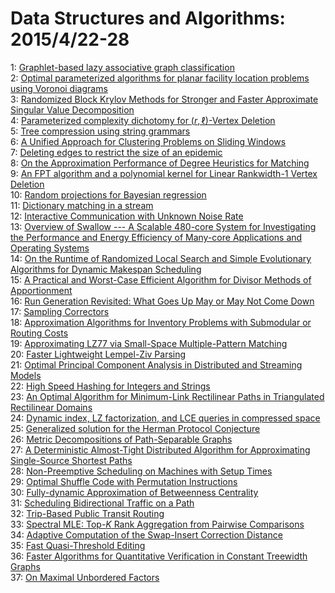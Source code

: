 # Data Structures and Algorithms: 2015/4/22-28  
1: [Graphlet-based lazy associative graph classification](https://doi.org/10.48550/arXiv.1504.05457)  
2: [Optimal parameterized algorithms for planar facility location problems  using Voronoi diagrams](https://doi.org/10.48550/arXiv.1504.05476)  
3: [Randomized Block Krylov Methods for Stronger and Faster Approximate  Singular Value Decomposition](https://doi.org/10.48550/arXiv.1504.05477)  
4: [Parameterized complexity dichotomy for $(r,\ell)$-Vertex Deletion](https://doi.org/10.48550/arXiv.1504.05515)  
5: [Tree compression using string grammars](https://doi.org/10.48550/arXiv.1504.05535)  
6: [A Unified Approach for Clustering Problems on Sliding Windows](https://doi.org/10.48550/arXiv.1504.05553)  
7: [Deleting edges to restrict the size of an epidemic](https://doi.org/10.48550/arXiv.1504.05773)  
8: [On the Approximation Performance of Degree Heuristics for Matching](https://doi.org/10.48550/arXiv.1504.05830)  
9: [An FPT algorithm and a polynomial kernel for Linear Rankwidth-1 Vertex  Deletion](https://doi.org/10.48550/arXiv.1504.05905)  
10: [Random projections for Bayesian regression](https://doi.org/10.48550/arXiv.1504.06122)  
11: [Dictionary matching in a stream](https://doi.org/10.48550/arXiv.1504.06242)  
12: [Interactive Communication with Unknown Noise Rate](https://doi.org/10.48550/arXiv.1504.06316)  
13: [Overview of Swallow --- A Scalable 480-core System for Investigating the  Performance and Energy Efficiency of Many-core Applications and Operating  Systems](https://doi.org/10.48550/arXiv.1504.06357)  
14: [On the Runtime of Randomized Local Search and Simple Evolutionary  Algorithms for Dynamic Makespan Scheduling](https://doi.org/10.48550/arXiv.1504.06363)  
15: [A Practical and Worst-Case Efficient Algorithm for Divisor Methods of  Apportionment](https://doi.org/10.48550/arXiv.1504.06475)  
16: [Run Generation Revisited: What Goes Up May or May Not Come Down](https://doi.org/10.48550/arXiv.1504.06501)  
17: [Sampling Correctors](https://doi.org/10.48550/arXiv.1504.06544)  
18: [Approximation Algorithms for Inventory Problems with Submodular or  Routing Costs](https://doi.org/10.48550/arXiv.1504.06560)  
19: [Approximating LZ77 via Small-Space Multiple-Pattern Matching](https://doi.org/10.48550/arXiv.1504.06647)  
20: [Faster Lightweight Lempel-Ziv Parsing](https://doi.org/10.48550/arXiv.1504.06712)  
21: [Optimal Principal Component Analysis in Distributed and Streaming Models](https://doi.org/10.48550/arXiv.1504.06729)  
22: [High Speed Hashing for Integers and Strings](https://doi.org/10.48550/arXiv.1504.06804)  
23: [An Optimal Algorithm for Minimum-Link Rectilinear Paths in Triangulated  Rectilinear Domains](https://doi.org/10.48550/arXiv.1504.06842)  
24: [Dynamic index, LZ factorization, and LCE queries in compressed space](https://doi.org/10.48550/arXiv.1504.06954)  
25: [Generalized solution for the Herman Protocol Conjecture](https://doi.org/10.48550/arXiv.1504.06963)  
26: [Metric Decompositions of Path-Separable Graphs](https://doi.org/10.48550/arXiv.1504.07019)  
27: [A Deterministic Almost-Tight Distributed Algorithm for Approximating  Single-Source Shortest Paths](https://doi.org/10.48550/arXiv.1504.07056)  
28: [Non-Preemptive Scheduling on Machines with Setup Times](https://doi.org/10.48550/arXiv.1504.07066)  
29: [Optimal Shuffle Code with Permutation Instructions](https://doi.org/10.48550/arXiv.1504.07073)  
30: [Fully-dynamic Approximation of Betweenness Centrality](https://doi.org/10.48550/arXiv.1504.07091)  
31: [Scheduling Bidirectional Traffic on a Path](https://doi.org/10.48550/arXiv.1504.07129)  
32: [Trip-Based Public Transit Routing](https://doi.org/10.48550/arXiv.1504.07149)  
33: [Spectral MLE: Top-$K$ Rank Aggregation from Pairwise Comparisons](https://doi.org/10.48550/arXiv.1504.07218)  
34: [Adaptive Computation of the Swap-Insert Correction Distance](https://doi.org/10.48550/arXiv.1504.07298)  
35: [Fast Quasi-Threshold Editing](https://doi.org/10.48550/arXiv.1504.07379)  
36: [Faster Algorithms for Quantitative Verification in Constant Treewidth  Graphs](https://doi.org/10.48550/arXiv.1504.07384)  
37: [On Maximal Unbordered Factors](https://doi.org/10.48550/arXiv.1504.07406)  